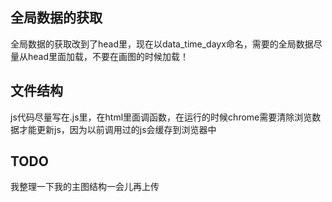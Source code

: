 ## 全局数据的获取

全局数据的获取改到了head里，现在以data_time_dayx命名，需要的全局数据尽量从head里面加载，不要在画图的时候加载！

## 文件结构
js代码尽量写在.js里，在html里面调函数，在运行的时候chrome需要清除浏览数据才能更新js，因为以前调用过的js会缓存到浏览器中

## TODO
我整理一下我的主图结构一会儿再上传
